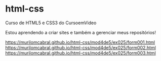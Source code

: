 # html-css
 Curso de HTML5 e CSS3 do CursoemVideo

Estou aprendendo a criar sites e também a gerenciar meus repositórios!

https://murilomcabral.github.io/html-css/mod4de5/ex025/form001.html
https://murilomcabral.github.io/html-css/mod4de5/ex025/form002.html
https://murilomcabral.github.io/html-css/mod4de5/ex025/form003.html